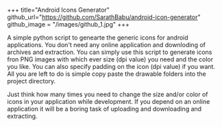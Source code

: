 +++
title="Android Icons Generator"
github_url="https://github.com/SarathBabu/android-icon-generator"
github_image = "/images/github_1.jpg"
+++

A simple python script to genearte the generic icons for android applications. You don't need any online application and downloding of archives and extraction. You can simply use this script to generate icons fron PNG images with which ever size (dpi value) you need and the color you like. You can also specify padding on the icon (dpi value) if you want. All you are left to do is simple copy paste the drawable folders into the project directory.

Just think how many times you need to change the size and/or color of icons in your application while development. If you depend on an online application it will be a boring task of uploading and downloading and extracting.